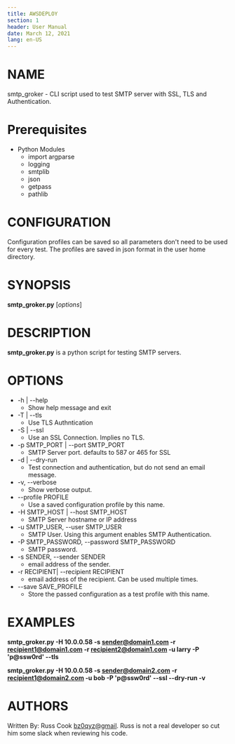 ```yaml
---
title: AWSDEPLOY
section: 1
header: User Manual
date: March 12, 2021
lang: en-US
---
```

# NAME
smtp_groker - CLI script used to test SMTP server with SSL, TLS and Authentication.

# Prerequisites
- Python Modules
  - import argparse
  - logging
  - smtplib
  - json
  - getpass
  - pathlib

# CONFIGURATION
Configuration profiles can be saved so all parameters don't need to be used for every test. The profiles are saved in json format in the user home directory.

# SYNOPSIS
**smtp_groker.py** [*options*]

# DESCRIPTION
**smtp_groker.py** is a python script for testing SMTP servers.

# OPTIONS
- \-h | \-\-help            
  - Show help message and exit
- \-T | \-\-tls
  - Use TLS Authntication
- \-S | \-\-ssl
  - Use an SSL Connection. Implies no TLS.
- \-p SMTP_PORT | \-\-port SMTP_PORT
  - SMTP Server port. defaults to 587 or 465 for SSL
- \-d | \-\-dry-run         
  - Test connection and authentication, but do not send an email message.
- \-v, \-\-verbose
  - Show verbose output.
- \-\-profile PROFILE
  - Use a saved configuration profile by this name.
- \-H SMTP_HOST | \-\-host SMTP_HOST
  - SMTP Server hostname or IP address
- \-u SMTP_USER, \-\-user SMTP_USER
  - SMTP User. Using this argument enables SMTP Authentication.
- \-P SMTP_PASSWORD, \-\-password SMTP_PASSWORD
  - SMTP password.
- \-s SENDER, \-\-sender SENDER
  - email address of the sender.
- \-r RECIPIENT|  \-\-recipient RECIPIENT
  - email address of the recipient. Can be used multiple times.
- \-\-save SAVE_PROFILE
  - Store the passed configuration as a test profile with this name.

# EXAMPLES
**smtp_groker.py -H 10.0.0.58 -s sender@domain1.com -r recipient1@domain1.com -r recipient2@domain1.com -u larry -P 'p@ssw0rd' --tls**

**smtp_groker.py -H 10.0.0.58 -s sender@domain2.com -r recipient1@domain2.com  -u bob -P 'p@ssw0rd' --ssl --dry-run -v**

# AUTHORS
Written By: Russ Cook <bz0qyz@gmail>. Russ is not a real developer so cut him some slack when reviewing his code.
